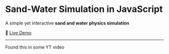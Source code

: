 # Sand-Water Simulation in JavaScript

A simple yet interactive **sand and water physics simulation** 

🔗 [Live Demo](https://albingcj.github.io/sand-water-simulation-js/) 

---

Found this in some YT video
